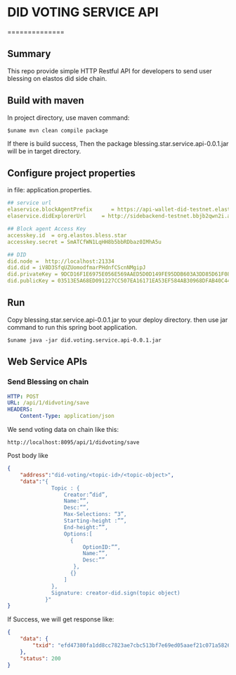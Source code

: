 # DID VOTING SERVICE API
==============

## Summary

This repo provide simple HTTP Restful API for  developers to send user blessing on elastos did side chain.

## Build with maven

In project directory, use maven command:
```Shell
$uname mvn clean compile package
```
If there is build success, Then the package blessing.star.service.api-0.0.1.jar will be in target directory.

## Configure project properties

in file: application.properties.

```yaml
## service url
elaservice.blockAgentPrefix      = https://api-wallet-did-testnet.elastos.org
elaservice.didExplorerUrl     = http://sidebackend-testnet.bbjb2qwn2i.ap-northeast-1.elasticbeanstalk.com

## Block agent Access Key
accesskey.id  = org.elastos.bless.star
accesskey.secret = SmATCfWN1LqHH8b5bbRDbaz0IMhA5u

## DID
did.node =  http://localhost:21334
did.did = iV8D3SfqUZUomodfmarPHdnfCScnNMgipJ
did.privateKey = 9DCD16F1E6975E056E569AAED5D0D149FE95DDB603A3DD85D61F08D145C8B770
did.publicKey = 03513E5A68ED091227CC507EA16171EA53EF584AB30968DFAB40C44C2910D7EE95

```

## Run

Copy blessing.star.service.api-0.0.1.jar to your deploy directory.
then use jar command to run this spring boot application.

```shell
$uname java -jar did.voting.service.api-0.0.1.jar
```
## Web Service APIs

### Send Blessing on chain
```yaml
HTTP: POST
URL: /api/1/didvoting/save
HEADERS: 
    Content-Type: application/json
```

We send voting data on chain like this:
```url
http://localhost:8095/api/1/didvoting/save
```
Post body like
```json
{
	"address":"did-voting/<topic-id>/<topic-object>",
	"data":"{
              Topic : {
                  Creator:”did”,
                  Name:””,
                  Desc:””,
                  Max-Selections: “3”,
                  Starting-height :””,
                  End-height:””,
                  Options:[
                    {
                        OptionID:””,
                        Name:””,
                        Desc:””
                     },
                    {}
                  ]
              },
              Signature: creator-did.sign(topic object)
            }"
}
```

If Success, we will get response like:
```json
{
    "data": {
        "txid": "efd47380fa1dd8cc7823ae7cbc513bf7e69ed05aaef21c071a582607a6d4d246"
    },
    "status": 200
}
```



